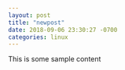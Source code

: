 ```yaml
---
layout: post
title: "newpost"
date: 2018-09-06 23:30:27 -0700
categories: linux
---
```


This is some sample content

